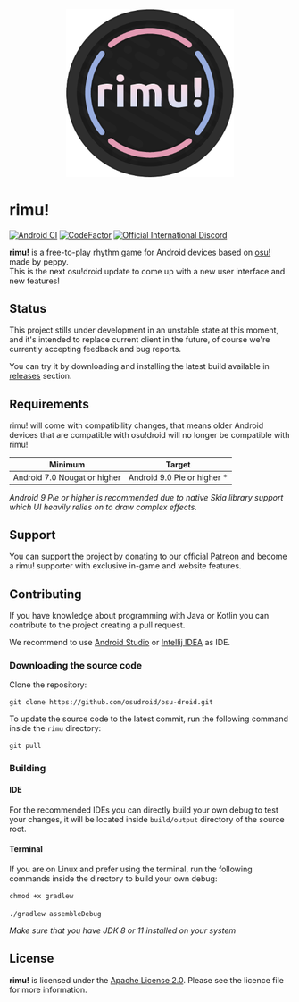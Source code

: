 <p align="center">
    <img width="300" src="/assets/logo.png">
</p>

# rimu!

[![Android CI](https://github.com/osudroid/osu-droid/workflows/Android%20CI/badge.svg?branch=master)](https://github.com/osudroid/osu-droid/actions?query=workflow%3A"Android+CI")
[![CodeFactor](https://www.codefactor.io/repository/github/osudroid/osu-droid/badge)](https://www.codefactor.io/repository/github/osudroid/osu-droid)
[![Official International Discord](https://discordapp.com/api/guilds/316545691545501706/widget.png?style=shield)](https://discord.gg/nyD92cE)

**rimu!** is a free-to-play rhythm game for Android devices based on [osu!](https://github.com/ppy/osu) made by peppy.  
This is the next osu!droid update to come up with a new user interface and new features!

## Status

This project stills under development in an unstable state at this moment, and it's intended to replace current client
in the future, of course
we're currently accepting feedback and bug reports.

You can try it by downloading and installing the latest build available
in [releases](https://github.com/reco1I/rimu/releases) section.

## Requirements

rimu! will come with compatibility changes, that means older Android devices that are compatible with osu!droid will no
longer be compatible with rimu!

|           Minimum            |           Target            |
|:----------------------------:|:---------------------------:|
| Android 7.0 Nougat or higher | Android 9.0 Pie or higher * |

_Android 9 Pie or higher is recommended due to native Skia library support which UI heavily relies on to draw complex effects._

## Support

You can support the project by donating to our official [Patreon](https://www.patreon.com/osudroid) and become a rimu! supporter with exclusive in-game and website features.

## Contributing

If you have knowledge about programming with Java or Kotlin you can contribute to the project creating a pull request.

We recommend to use [Android Studio](https://developer.android.com/studio) or [Intellij IDEA](https://www.jetbrains.com/idea/) as IDE.

### Downloading the source code

Clone the repository:

```shell
git clone https://github.com/osudroid/osu-droid.git
```

To update the source code to the latest commit, run the following command inside the `rimu` directory:

```she
git pull
```

### Building


#### IDE
For the recommended IDEs you can directly build your own debug to test your changes, it will be located inside `build/output` directory of the source root.

#### Terminal
If you are on Linux and prefer using the terminal, run the following commands inside the directory to build your own debug: 
```she
chmod +x gradlew 

./gradlew assembleDebug
```

_Make sure that you have JDK 8 or 11 installed on your system_

## License

**rimu!** is licensed under the [Apache License 2.0](https://opensource.org/licenses/Apache-2.0). Please see the licence
file for more information.
